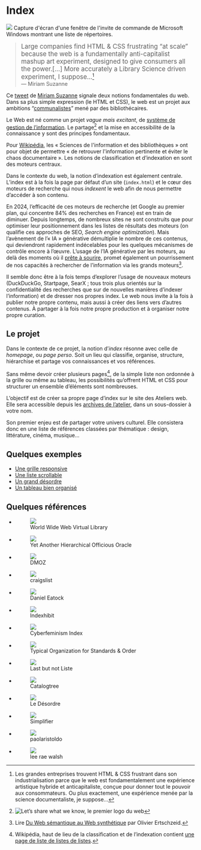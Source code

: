#  Index

![](assets/Dir_command_in_Windows_Command_Prompt.png)
  Capture d'écran d'une fenêtre de l'invite de commande de Microsoft Windows montrant une liste de répertoires.

> <big>Large companies find HTML & CSS frustrating “at scale” because the web is a fundamentally anti-capitalist mashup art experiment, designed to give consumers all the power.\[…\] More accurately a Library Science driven experiment, I suppose…</big>[^fr]   
— Miriam Suzanne

[^fr]: Les grandes entreprises trouvent HTML & CSS frustrant dans son industrialisation parce que le web est fondamentalement une expérience artistique hybride et anticapitaliste, conçue pour donner tout le pouvoir aux consommateurs.  Ou plus exactement, une expérience menée par la science documentaliste, je suppose… 

Ce [tweet](https://web.archive.org/web/20220130195520/https://twitter.com/TerribleMia/status/1198706002419310592) de [Miriam Suzanne](https://www.miriamsuzanne.com/) signale deux notions fondamentales du web. Dans sa plus simple expression (le HTML et CSS), le web est un projet aux ambitions “[communalistes](https://fr.wikipedia.org/wiki/Communalisme)” mené par des bibliothécaires.

Le Web est né comme un projet _vague mais excitant_, de [système de gestion de l’information](https://www.w3.org/History/1989/proposal.html). Le partage[^letsshare] et la mise en accessibilité de la connaissance y sont des principes fondamentaux.

[^letsshare]: ![Let’s share what we know, le premier logo du web](assets/WWW-LetsShare-vert.svg)

Pour [Wikipédia](https://fr.wikipedia.org/wiki/Sciences_de_l%27information_et_des_biblioth%C3%A8ques), les « Sciences de l'information et des bibliothèques » ont pour objet de permettre « de retrouver l'information pertinente et éviter le chaos documentaire ». Les notions de classification et d’indexation en sont des moteurs centraux.

Dans le contexte du web, la notion d’indexation est également centrale. L’index est à la fois la page par défaut d’un site (`index.html`) et le cœur des moteurs de recherche qui nous _indexent_ le web afin de nous permettre d’accéder à son contenu. 

En 2024, l’efficacité de ces moteurs de recherche (et Google au premier plan, qui concentre 84% des recherches en France) est en train de diminuer. Depuis longtemps, de nombreux sites ne sont construits que pour optimiser leur positionnement dans les listes de résultats des moteurs (on qualifie ces approches de SEO, _Search engine optimization_). Mais l’avènement de l’« IA » générative démultiplie le nombre de ces contenus, qui deviendront rapidement indécelables pour les quelques mécanismes de contrôle encore à l’œuvre. L’usage de l’IA générative par les moteurs, au delà des moments où il [prête à sourire](https://www.theguardian.com/technology/2023/nov/23/does-australia-exist-bing-search-no-bluesky-mastodon), promet également un pourrissement de nos capacités à rechercher de l’information via les grands moteurs[^synth].

Il semble donc être à la fois temps d’explorer l’usage de nouveaux moteurs (DuckDuckGo, Startpage, SearX ; tous trois plus orientés sur la confidentialité des recherches que sur de nouvelles manières d’indexer l’information) et de dresser nos propres index. Le web nous invite à la fois à publier notre propre contenu, mais aussi à créer des liens vers d’autres contenus. À partager à la fois notre propre production et à organiser notre propre curation.

[^synth]: Lire [Du Web sémantique au Web synthétique](https://affordance.framasoft.org/2023/10/du-web-semantique-au-web-synthetique/) par Olivier Ertschzeid.


## Le projet
Dans le contexte de ce projet, la notion d’_index_ résonne avec celle de _homepage_, ou _page perso_. Soit un lieu qui classifie, organise, structure, hiérarchise et partage vos connaissances et vos références.

Sans même devoir créer plusieurs pages[^wp], de la simple liste non ordonnée à la grille ou même au tableau, les possibilités qu’offrent HTML et CSS pour structurer un ensemble d’éléments sont nombreuses.

[^wp]: Wikipédia, haut de lieu de la classification et de l’indexation contient [une page de liste de listes de listes](https://en.wikipedia.org/wiki/List_of_lists_of_lists).

L’objectif est de créer sa propre page d’index sur le site des Ateliers web. Elle sera accessible depuis les [archives de l’atelier](../../../archives/2024-2025/archives/2dgm/), dans un sous-dossier à votre nom.

Son premier enjeu est de partager votre univers culturel. Elle consistera donc en une liste de références classées par thématique : design, littérature, cinéma, musique…

## Quelques exemples

- [Une grille responsive](../../exemples/responsivegrid/)
- [Une liste scrollable](../../exemples/layouts/)
- [Un grand désordre](../../exemples/random-img/)
- [Un tableau bien organisé](#bientôt)


## Quelques références

<div class="gridlist"><ul>
<li><figure><a href="https://www.webdesignmuseum.org/web-design-history/world-wide-web-virtual-library-1991"><img src="images/www.webdesignmuseum.orgweb-design-historyworld-wide-web-virtual-library-1991.webp" loading="lazy" ></a><figcaption>World Wide Web Virtual Library </figcaption></figure></li>
<li><figure><a href="https://www.webdesignmuseum.org/web-design-history/yahoo-1994"><img src="images/www.webdesignmuseum.orgweb-design-historyyahoo-1994.webp" loading="lazy" ></a><figcaption>Yet Another Hierarchical Officious Oracle</figcaption></figure></li>
<li><figure><a href="https://www.dmoz.co.uk/"><img src="images/www.dmoz.co.uk.webp" loading="lazy" ></a><figcaption>DMOZ </figcaption></figure></li>
<li><figure><a href="https://craigslist.org/"><img src="images/craigslist.org.webp" loading="lazy" ></a><figcaption>craigslist</figcaption></figure></li>

<li><figure><a href="https://eatock.com/"><img src="images/eatock.com.webp" loading="lazy" ></a><figcaption>Daniel Eatock </figcaption></figure></li>
<li><figure><a href="https://www.indexhibit.org/"><img src="images/www.indexhibit.org.webp" loading="lazy" ></a><figcaption>Indexhibit </figcaption></figure></li>

<li><figure><a href="https://cyberfeminismindex.com"><img src="images/cyberfeminismindex.com.webp" loading="lazy" ></a><figcaption>Cyberfeminism Index </figcaption></figure></li>
<li><figure><a href="https://typical-organization.com/chapter-01/"><img src="images/typical-organization.comchapter-01.webp" loading="lazy" ></a><figcaption>Typical Organization for Standards & Order </figcaption></figure></li>
<li><figure><a href="http://lastbutnotliste.com/"><img src="images/httplastbutnotliste.com.webp" loading="lazy" ></a><figcaption>Last but not Liste  </figcaption></figure></li>
<li><figure><a href="https://www.catalogtree.net/"><img src="images/www.catalogtree.net.webp" loading="lazy" ></a><figcaption>Catalogtree</figcaption></figure></li>
<li><figure><a href="https://desordre.net/"><img src="images/desordre.net.webp" loading="lazy" ></a><figcaption>Le Désordre</figcaption></figure></li>
<li><figure><a href="https://simplifier.neocities.org/"><img src="images/simplifier.neocities.org.webp" loading="lazy" ></a><figcaption>Simplifier </figcaption></figure></li>
<li><figure><a href="https://paolaristoldo.com/"><img src="images/paolaristoldo.com.webp" loading="lazy" ></a><figcaption>paolaristoldo </figcaption></figure></li>
<li><figure><a href="http://leeraewalsh.com/"><img src="images/httpleeraewalsh.com.webp" loading="lazy" ></a><figcaption>lee rae walsh </figcaption></figure></li>
</ul></div>
